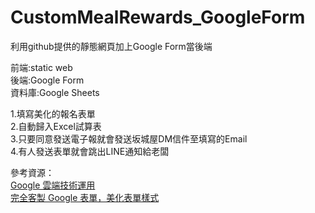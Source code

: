 # CustomMealRewards_GoogleForm
利用github提供的靜態網頁加上Google Form當後端

前端:static web  
後端:Google Form  
資料庫:Google Sheets  

1.填寫美化的報名表單  
2.自動歸入Excel試算表  
3.只要同意發送電子報就會發送坂城屋DM信件至填寫的Email  
4.有人發送表單就會跳出LINE通知給老闆  

參考資源：  
[Google 雲端技術運用](https://medium.com/@dean-lin/list/google-6d001874ce08)  
[完全客製 Google 表單，美化表單樣式](https://www.letswrite.tw/custom-google-form/)
